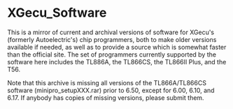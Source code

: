 # XGecu_Software
This is a mirror of current and archival versions of software for XGecu's (formerly Autoelectric's) chip programmers, both to make older versions available if needed, as well as to provide a source which is somewhat faster than the official site.  The set of programmers currently supported by the software here includes the TL886A, the TL866CS, the TL866II Plus, and the T56.

Note that this archive is missing all versions of the TL866A/TL866CS software (minipro_setupXXX.rar) prior to 6.50, except for 6.00, 6.10, and 6.17.  If anybody has copies of missing versions, please submit them.